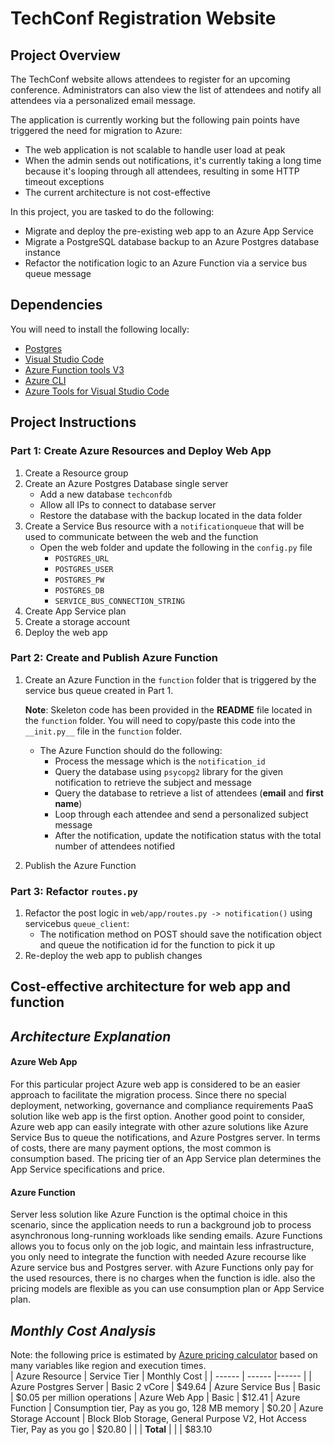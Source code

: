 # TechConf Registration Website

## Project Overview
The TechConf website allows attendees to register for an upcoming conference. Administrators can also view the list of attendees and notify all attendees via a personalized email message.

The application is currently working but the following pain points have triggered the need for migration to Azure:
 - The web application is not scalable to handle user load at peak
 - When the admin sends out notifications, it's currently taking a long time because it's looping through all attendees, resulting in some HTTP timeout exceptions
 - The current architecture is not cost-effective 

In this project, you are tasked to do the following:
- Migrate and deploy the pre-existing web app to an Azure App Service
- Migrate a PostgreSQL database backup to an Azure Postgres database instance
- Refactor the notification logic to an Azure Function via a service bus queue message

## Dependencies

You will need to install the following locally:
- [Postgres](https://www.postgresql.org/download/)
- [Visual Studio Code](https://code.visualstudio.com/download)
- [Azure Function tools V3](https://docs.microsoft.com/en-us/azure/azure-functions/functions-run-local?tabs=windows%2Ccsharp%2Cbash#install-the-azure-functions-core-tools)
- [Azure CLI](https://docs.microsoft.com/en-us/cli/azure/install-azure-cli?view=azure-cli-latest)
- [Azure Tools for Visual Studio Code](https://marketplace.visualstudio.com/items?itemName=ms-vscode.vscode-node-azure-pack)

## Project Instructions

### Part 1: Create Azure Resources and Deploy Web App
1. Create a Resource group
2. Create an Azure Postgres Database single server
   - Add a new database `techconfdb`
   - Allow all IPs to connect to database server
   - Restore the database with the backup located in the data folder
3. Create a Service Bus resource with a `notificationqueue` that will be used to communicate between the web and the function
   - Open the web folder and update the following in the `config.py` file
      - `POSTGRES_URL`
      - `POSTGRES_USER`
      - `POSTGRES_PW`
      - `POSTGRES_DB`
      - `SERVICE_BUS_CONNECTION_STRING`
4. Create App Service plan
5. Create a storage account
6. Deploy the web app

### Part 2: Create and Publish Azure Function
1. Create an Azure Function in the `function` folder that is triggered by the service bus queue created in Part 1.

      **Note**: Skeleton code has been provided in the **README** file located in the `function` folder. You will need to copy/paste this code into the `__init.py__` file in the `function` folder.
      - The Azure Function should do the following:
         - Process the message which is the `notification_id`
         - Query the database using `psycopg2` library for the given notification to retrieve the subject and message
         - Query the database to retrieve a list of attendees (**email** and **first name**)
         - Loop through each attendee and send a personalized subject message
         - After the notification, update the notification status with the total number of attendees notified
2. Publish the Azure Function

### Part 3: Refactor `routes.py`
1. Refactor the post logic in `web/app/routes.py -> notification()` using servicebus `queue_client`:
   - The notification method on POST should save the notification object and queue the notification id for the function to pick it up
2. Re-deploy the web app to publish changes

## Cost-effective architecture for web app and function
## _Architecture Explanation_

#### Azure Web App
For this particular project Azure web app is considered to be an easier approach to facilitate the migration process. 
Since there no special deployment, networking, governance and compliance requirements PaaS solution like web app is the first option.
Another good point to consider, Azure web app can easily integrate with other azure solutions like Azure Service Bus to queue the notifications, 
and Azure Postgres server.
In terms of costs, there are many payment options, the most common is consumption based.
The pricing tier of an App Service plan determines the App Service specifications and price.

#### Azure Function
Server less solution like Azure Function is the optimal choice in this scenario, since the application needs to run a background job to 
process asynchronous long-running workloads like sending emails.
Azure Functions allows you to focus only on the job logic, and maintain less infrastructure, you only need to integrate the function with needed Azure recourse
like Azure service bus and Postgres server.
with Azure Functions only pay for the used resources, there is no charges when the function is idle.
also the pricing models are flexible as you can use consumption plan or App Service plan.


## _Monthly Cost Analysis_
Note: the following price is estimated by [Azure pricing calculator](https://azure.microsoft.com/en-us/pricing/calculator/?&ef_id=CjwKCAiA-8SdBhBGEiwAWdgtcHI09_68WBYFrhGV_8MXt2zrbY_eGNgMinY6ozJSrn_8upQ08l4OQBoCYjIQAvD_BwE:G:s&OCID=AIDcmmk62dhxg3_SEM_CjwKCAiA-8SdBhBGEiwAWdgtcHI09_68WBYFrhGV_8MXt2zrbY_eGNgMinY6ozJSrn_8upQ08l4OQBoCYjIQAvD_BwE:G:s&gclid=CjwKCAiA-8SdBhBGEiwAWdgtcHI09_68WBYFrhGV_8MXt2zrbY_eGNgMinY6ozJSrn_8upQ08l4OQBoCYjIQAvD_BwE) based on many variables like region and execution times.  
| Azure Resource | Service Tier | Monthly Cost |
| ------ | ------ |------ |
| Azure Postgres Server | Basic 2 vCore | $49.64
| Azure Service Bus | Basic | $0.05 per million operations 
| Azure Web App | Basic | $12.41
| Azure Function | Consumption tier, Pay as you go, 128 MB memory | $0.20
| Azure Storage Account | Block Blob Storage, General Purpose V2, Hot Access Tier, Pay as you go | $20.80
|  |  | **Total**
|  |  | $83.10



